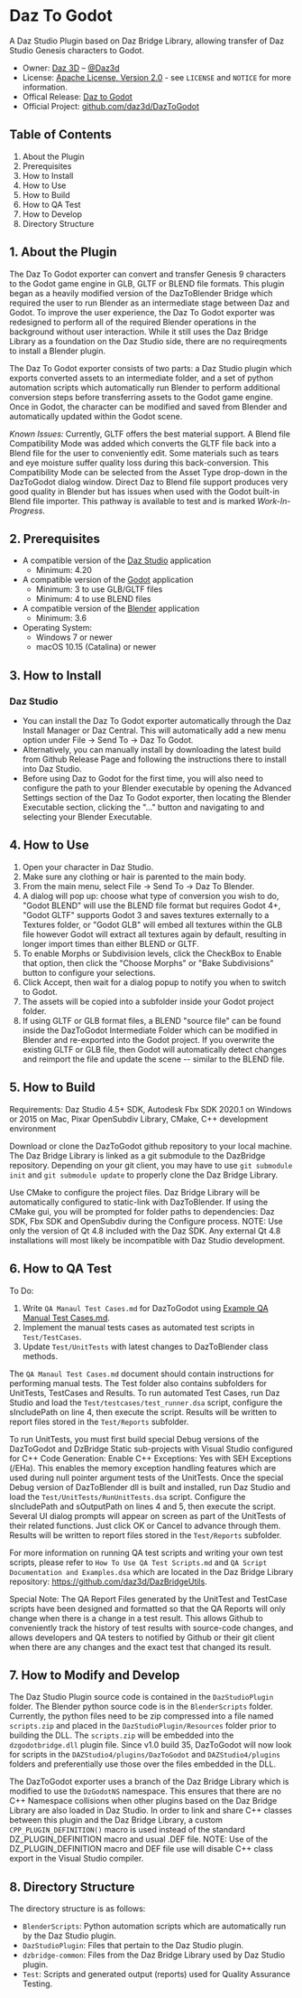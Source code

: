 # Daz To Godot
A Daz Studio Plugin based on Daz Bridge Library, allowing transfer of Daz Studio Genesis characters to Godot.

* Owner: [Daz 3D][OwnerURL] – [@Daz3d][TwitterURL]
* License: [Apache License, Version 2.0][LicenseURL] - see ``LICENSE`` and ``NOTICE`` for more information.
* Offical Release: [Daz to Godot][ProductURL]
* Official Project: [github.com/daz3d/DazToGodot][RepositoryURL]


## Table of Contents
1. About the Plugin
2. Prerequisites
3. How to Install
4. How to Use
5. How to Build
6. How to QA Test
7. How to Develop
8. Directory Structure


## 1. About the Plugin
The Daz To Godot exporter can convert and transfer Genesis 9 characters to the Godot game engine in GLB, GLTF or BLEND file formats.  This plugin began as a heavily modified version of the DazToBlender Bridge which required the user to run Blender as an intermediate stage between Daz and Godot.  To improve the user experience, the Daz To Godot exporter was redesigned to perform all of the required Blender operations in the background without user interaction.  While it still uses the Daz Bridge Library as a foundation on the Daz Studio side, there are no requireqments to install a Blender plugin.

The Daz To Godot exporter consists of two parts: a Daz Studio plugin which exports converted assets to an intermediate folder, and a set of python automation scripts which automatically run Blender to perform additional conversion steps before transferring assets to the Godot game engine.  Once in Godot, the character can be modified and saved from Blender and automatically updated within the Godot scene.

*Known Issues:* Currently, GLTF offers the best material support.  A Blend file Compatibility Mode was added which converts the GLTF file back into a Blend file for the user to conveniently edit.  Some materials such as tears and eye moisture suffer quality loss during this back-conversion.  This Compatibility Mode can be selected from the Asset Type drop-down in the DazToGodot dialog window.  Direct Daz to Blend file support produces very good quality in Blender but has issues when used with the Godot built-in Blend file importer.  This pathway is available to test and is marked *Work-In-Progress*.

## 2. Prerequisites
- A compatible version of the [Daz Studio][DazStudioURL] application
  - Minimum: 4.20
- A compatible version of the [Godot][GodotURL] application
  - Minimum: 3 to use GLB/GLTF files
  - Minimum: 4 to use BLEND files
- A compatible version of the [Blender][BlenderURL] application
  - Minimum: 3.6
- Operating System:
  - Windows 7 or newer
  - macOS 10.15 (Catalina) or newer


## 3. How to Install
### Daz Studio ###
- You can install the Daz To Godot exporter automatically through the Daz Install Manager or Daz Central.  This will automatically add a new menu option under File -> Send To -> Daz To Godot.
- Alternatively, you can manually install by downloading the latest build from Github Release Page and following the instructions there to install into Daz Studio.
- Before using Daz to Godot for the first time, you will also need to configure the path to your Blender executable by opening the Advanced Settings section of the Daz To Godot exporter, then locating the Blender Executable section, clicking the "..." button and navigating to and selecting your Blender Executable.


## 4. How to Use
1. Open your character in Daz Studio.
2. Make sure any clothing or hair is parented to the main body.
3. From the main menu, select File -> Send To -> Daz To Blender.
4. A dialog will pop up: choose what type of conversion you wish to do, "Godot BLEND" will use the BLEND file format but requires Godot 4+, "Godot GLTF" supports Godot 3 and saves textures externally to a Textures folder, or "Godot GLB" will embed all textures within the GLB file however Godot will extract all textures again by default, resulting in longer import times than either BLEND or GLTF.
5. To enable Morphs or Subdivision levels, click the CheckBox to Enable that option, then click the "Choose Morphs" or "Bake  Subdivisions" button to configure your selections.
6. Click Accept, then wait for a dialog popup to notify you when to switch to Godot.
7. The assets will be copied into a subfolder inside your Godot project folder.
8. If using GLTF or GLB format files, a BLEND "source file" can be found inside the DazToGodot Intermediate Folder which can be modified in Blender and re-exported into the Godot project.  If you overwrite the existing GLTF or GLB file, then Godot will automatically detect changes and reimport the file and update the scene -- similar to the BLEND file.


## 5. How to Build
Requirements: Daz Studio 4.5+ SDK, Autodesk Fbx SDK 2020.1 on Windows or 2015 on Mac, Pixar OpenSubdiv Library, CMake, C++ development environment

Download or clone the DazToGodot github repository to your local machine. The Daz Bridge Library is linked as a git submodule to the DazBridge repository. Depending on your git client, you may have to use `git submodule init` and `git submodule update` to properly clone the Daz Bridge Library.

Use CMake to configure the project files. Daz Bridge Library will be automatically configured to static-link with DazToBlender. If using the CMake gui, you will be prompted for folder paths to dependencies: Daz SDK, Fbx SDK and OpenSubdiv during the Configure process.  NOTE: Use only the version of Qt 4.8 included with the Daz SDK.  Any external Qt 4.8 installations will most likely be incompatible with Daz Studio development.


## 6. How to QA Test
To Do:
1. Write `QA Manaul Test Cases.md` for DazToGodot using [Example QA Manual Test Cases.md](https://github.com/daz3d/DazToC4D/blob/master/Test/Example%20QA%20Manual%20Test%20Cases.md).
2. Implement the manual tests cases as automated test scripts in `Test/TestCases`.
3. Update `Test/UnitTests` with latest changes to DazToBlender class methods.

The `QA Manaul Test Cases.md` document should contain instructions for performing manual tests.  The Test folder also contains subfolders for UnitTests, TestCases and Results. To run automated Test Cases, run Daz Studio and load the `Test/testcases/test_runner.dsa` script, configure the sIncludePath on line 4, then execute the script. Results will be written to report files stored in the `Test/Reports` subfolder.

To run UnitTests, you must first build special Debug versions of the DazToGodot and DzBridge Static sub-projects with Visual Studio configured for C++ Code Generation: Enable C++ Exceptions: Yes with SEH Exceptions (/EHa). This enables the memory exception handling features which are used during null pointer argument tests of the UnitTests. Once the special Debug version of DazToBlender dll is built and installed, run Daz Studio and load the `Test/UnitTests/RunUnitTests.dsa` script. Configure the sIncludePath and sOutputPath on lines 4 and 5, then execute the script. Several UI dialog prompts will appear on screen as part of the UnitTests of their related functions. Just click OK or Cancel to advance through them. Results will be written to report files stored in the `Test/Reports` subfolder.

For more information on running QA test scripts and writing your own test scripts, please refer to `How To Use QA Test Scripts.md` and `QA Script Documentation and Examples.dsa` which are located in the Daz Bridge Library repository: https://github.com/daz3d/DazBridgeUtils.

Special Note: The QA Report Files generated by the UnitTest and TestCase scripts have been designed and formatted so that the QA Reports will only change when there is a change in a test result.  This allows Github to conveniently track the history of test results with source-code changes, and allows developers and QA testers to notified by Github or their git client when there are any changes and the exact test that changed its result.


## 7. How to Modify and Develop
The Daz Studio Plugin source code is contained in the `DazStudioPlugin` folder. The Blender python source code is in the `BlenderScripts` folder.  Currently, the python files need to be zip compressed into a file named `scripts.zip` and placed in the `DazStudioPlugin/Resources` folder prior to building the DLL.  The `scripts.zip` will be embedded into the `dzgodotbridge.dll` plugin file.  Since v1.0 build 35, DazToGodot will now look for scripts in the `DAZStudio4/plugins/DazToGodot` and `DAZStudio4/plugins` folders and preferentially use those over the files embedded in the DLL.

The DazToGodot exporter uses a branch of the Daz Bridge Library which is modified to use the `DzGodotNS` namespace. This ensures that there are no C++ Namespace collisions when other plugins based on the Daz Bridge Library are also loaded in Daz Studio. In order to link and share C++ classes between this plugin and the Daz Bridge Library, a custom `CPP_PLUGIN_DEFINITION()` macro is used instead of the standard DZ_PLUGIN_DEFINITION macro and usual .DEF file. NOTE: Use of the DZ_PLUGIN_DEFINITION macro and DEF file use will disable C++ class export in the Visual Studio compiler.


## 8. Directory Structure
The directory structure is as follows:

- `BlenderScripts`:           Python automation scripts which are automatically run by the Daz Studio plugin.
- `DazStudioPlugin`:          Files that pertain to the Daz Studio plugin.
- `dzbridge-common`:          Files from the Daz Bridge Library used by Daz Studio plugin.
- `Test`:                     Scripts and generated output (reports) used for Quality Assurance Testing.

[OwnerURL]: https://www.daz3d.com
[TwitterURL]: https://twitter.com/Daz3d
[LicenseURL]: http://www.apache.org/licenses/LICENSE-2.0
[ProductURL]: https://www.daz3d.com/daz-to-godot
[RepositoryURL]: https://github.com/daz3d/DazToGodot/
[DazStudioURL]: https://www.daz3d.com/get_studio
[ReleasesURL]: https://github.com/daz3d/DazToGodot/releases
[GodotURL]: https://godotengine.org/download
[BlenderURL]: https://www.blender.org/download

